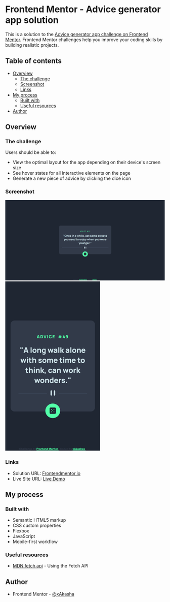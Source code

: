 # Frontend Mentor - Advice generator app solution

This is a solution to the [Advice generator app challenge on Frontend Mentor](https://www.frontendmentor.io/challenges/advice-generator-app-QdUG-13db). Frontend Mentor challenges help you improve your coding skills by building realistic projects.

## Table of contents

- [Overview](#overview)
  - [The challenge](#the-challenge)
  - [Screenshot](#screenshot)
  - [Links](#links)
- [My process](#my-process)
  - [Built with](#built-with)
  - [Useful resources](#useful-resources)
- [Author](#author)

## Overview

### The challenge

Users should be able to:

- View the optimal layout for the app depending on their device's screen size
- See hover states for all interactive elements on the page
- Generate a new piece of advice by clicking the dice icon

### Screenshot

![](./desktop.png)
![](./mobile.png)

### Links

- Solution URL: [Frontendmentor.io](https://www.frontendmentor.io/solutions/advice-generator-app-0jwtm8A9Z4)
- Live Site URL: [Live Demo](https://preeminent-cobbler-45b888.netlify.app/)

## My process

### Built with

- Semantic HTML5 markup
- CSS custom properties
- Flexbox
- JavaScript
- Mobile-first workflow

### Useful resources

- [MDN fetch api](https://developer.mozilla.org/en-US/docs/Web/API/Fetch_API/Using_Fetch) - Using the Fetch API

## Author

- Frontend Mentor - [@xAkasha](https://www.frontendmentor.io/profile/xAkashax)
